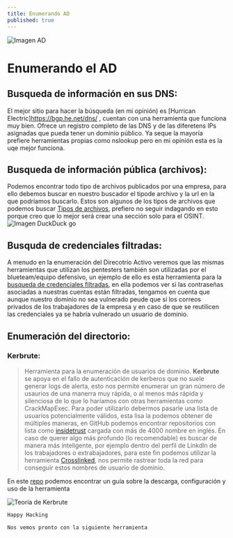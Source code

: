 ```yaml
---
title: Enumerando AD
published: true
---
```


![Imagen AD](https://github.com/BDLBC/bdlbc.github.io/blob/master/_site/assets/WindowsAD.jpg)

# Enumerando el AD

## Busqueda de información en sus DNS:
El mejor sitio para hacer la búsqueda (en mi opinión) es [Hurrican Electric]https://bgp.he.net/dns/ , cuentan con una herramienta que funciona muy bien. Ofrece un registro completo de las DNS y de las diferetens IPs asignadas que pueda tener un dominio público. Ya seque la mayoría prefiere herramientas propias como nslookup pero en mi opinión esta es la uqe mejor funciona. 

## Busqueda de información pública (archivos):
Podemos encontrar todo tipo de archivos publicados por una empresa, para ello debemos buscar en nuestro buscador el tipode archivo y la url en la que podríamos buscarlo. Estos son algunos de los tipos de archivos que podemos buscar [Tipos de archivos](https://developers.google.com/search/docs/crawling-indexing/indexable-file-types), prefiero no seguir indagando en esto porque creo que lo mejor será crear una sección solo para el OSINT.
![Imagen DuckDuck go](https://github.com/BDLBC/bdlbc.github.io/_site/assets/PDF_search.png)

## Busquda de credenciales filtradas:
A menudo en la enumeración del Direcotrio Activo veremos que las mismas herramientas que utilizan los pentesters también son utilizadas por el blueteam/equipo defensivo, un ejemplo de ello es esta herramienta para la [busqueda de credenciales filtradas](https://dehashed.com/), en ella podemos ver si las contraseñas asociadas a nuestras cuentas están filtradas, tengamos en cuenta que aunque nuestro dominio no sea vulnerado peude que si los correos privados de los trabajadores de la empresa y en caso de que se reutilicen las credenciales ya se habría vulnerado un usuario de dominio.

## Enumeración del directorio:

### Kerbrute:
> Herramienta para la enumeración de usuarios de dominio.
**Kerbrute** se apoya en el fallo de autenticación de kerberos que no suele generar logs de alerta, esto nos permite enumerar un gran número de usaurios de una manerra muy rápida, o al menos más rápida y silenciosa de lo que lo haríamos con otras herramientas como CrackMapExec. Para poder utilizarlo debermos pasarle una lista de usuarios potencialmente válidos, esta lisa la podemos obtener de múltiples maneras, en GitHub podemos encontrar repositorios con lista como [insidetrust](https://github.com/insidetrust/statistically-likely-usernames) cargada con más de 4000 nombre en inglés. En caso de querer algo más profundo (lo recomendable) es buscar de manera más inteligente, por ejemplo dentro del perfil de Linkdln de los trabajadores o extrabajadores, para este fin podemos utilizar la herramienta [Crosslinked](https://github.com/m8sec/CrossLinked), nos permite rastrear toda la red para conseguir estos nombres de usuario de dominio. 

En este [repo](https://www.hackingarticles.in/a-detailed-guide-on-kerbrute/) podemos encontrar un guía sobre la descarga, configuración y uso de la herramienta 

![Teoría de Kerbrute](https://github.com/BDLBC/bdlbc.github.io/blob/master/_site/assets/kerbrute.png)

```Python 
Happy Hacking
```

```Python 
Nos vemos pronto con la siguiente herramienta
```
 
